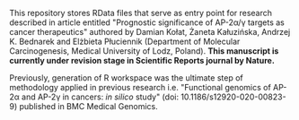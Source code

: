 This repository stores RData files that serve as entry point for research described in article entitled "Prognostic significance of AP-2α/γ targets as cancer therapeutics" authored by Damian Kołat, Żaneta Kałuzińska, Andrzej K. Bednarek and Elżbieta Płuciennik (Department of Molecular Carcinogenesis, Medical University of Lodz, Poland). **This manuscript is currently under revision stage in Scientific Reports journal by Nature.**

Previously, generation of R workspace was the ultimate step of methodology applied in previous research i.e. "Functional genomics of AP-2α and AP-2γ in cancers: _in silico_ study" (doi: 10.1186/s12920-020-00823-9) published in BMC Medical Genomics.
